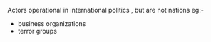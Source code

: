 Actors operational in international politics , but are not nations
eg:-
- business organizations
- terror groups 
